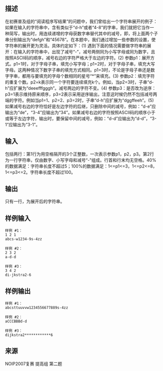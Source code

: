 ## 描述


在初赛普及组的“阅读程序写结果”的问题中，我们曾给出一个字符串展开的例子：如果在输入的字符串中，含有类似于“d-h”或者“4-8”的字串，我们就把它当作一种简写，输出时，用连续递增的字母获数字串替代其中的减号，即，将上面两个子串分别输出为“defgh”和“45678”。在本题中，我们通过增加一些参数的设置，使字符串的展开更为灵活。具体约定如下：(1) 遇到下面的情况需要做字符串的展开：在输入的字符串中，出现了减号“-”，减号两侧同为小写字母或同为数字，且按照ASCII码的顺序，减号右边的字符严格大于左边的字符。(2) 参数p1：展开方式。p1=1时，对于字母子串，填充小写字母；p1=2时，对于字母子串，填充大写字母。这两种情况下数字子串的填充方式相同。p1=3时，不论是字母子串还是数字字串，都用与要填充的字母个数相同的星号“*”来填充。(3) 参数p2：填充字符的重复个数。p2=k表示同一个字符要连续填充k个。例如，当p2=3时，子串“d-h”应扩展为“deeefffgggh”。减号两边的字符不变。(4) 参数p3：是否改为逆序：p3=1表示维持原来顺序，p3=2表示采用逆序输出，注意这时候仍然不包括减号两端的字符。例如当p1=1、p2=2、p3=2时，子串“d-h”应扩展为“dggffeeh”。(5) 如果减号右边的字符恰好是左边字符的后继，只删除中间的减号，例如：“d-e”应输出为“de”，“3-4”应输出为“34”。如果减号右边的字符按照ASCII码的顺序小于或等于左边字符，输出时，要保留中间的减号，例如：“d-d”应输出为“d-d”，“3-1”应输出为“3-1”。


## 输入


包括两行：第1行为用空格隔开的3个正整数，一次表示参数p1，p2，p3。第2行为一行字符串，仅由数字、小写字母和减号“-”组成。行首和行末均无空格。40%的数据满足：字符串长度不超过5；100%的数据满足：1<=p1<=3，1<=p2<=8，1<=p3<=2。字符串长度不超过100。

## 输出


只有一行，为展开后的字符串。

## 样例输入


```
样例 #1：
1 2 1
abcs-w1234-9s-4zz

样例 #2：
2 3 2
a-d-d

样例 #3：
3 4 2
di-jkstra2-6

```


## 样例输出


```
样例 #1：
abcsttuuvvw1234556677889s-4zz

样例 #2：
aCCCBBBd-d

样例 #3：
dijkstra2************6
```


## 来源


NOIP2007复赛 提高组 第二题

